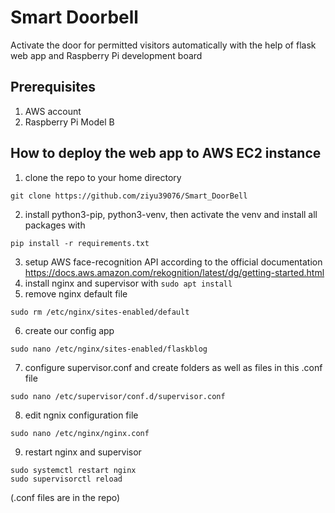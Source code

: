 # Smart Doorbell
Activate the door for permitted visitors automatically with the help of flask web app and Raspberry Pi development board
## Prerequisites
1. AWS account
2. Raspberry Pi Model B
## How to deploy the web app to AWS EC2 instance
1. clone the repo to your home directory
```
git clone https://github.com/ziyu39076/Smart_DoorBell
```
2. install python3-pip, python3-venv, then activate the venv and install all packages with 
```
pip install -r requirements.txt
```
3. setup AWS face-recognition API according to the official documentation
https://docs.aws.amazon.com/rekognition/latest/dg/getting-started.html
4. install nginx and supervisor with `sudo apt install`
5. remove nginx default file
```
sudo rm /etc/nginx/sites-enabled/default
```
6. create our config app
```
sudo nano /etc/nginx/sites-enabled/flaskblog
```
7. configure supervisor.conf and create folders as well as files in this .conf file
```
sudo nano /etc/supervisor/conf.d/supervisor.conf
```

8. edit ngnix configuration file
```
sudo nano /etc/nginx/nginx.conf
```
9. restart nginx and supervisor
```
sudo systemctl restart nginx
sudo supervisorctl reload
```
(.conf files are in the repo)


